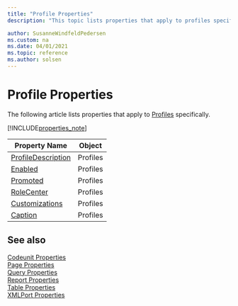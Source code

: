 ```yaml
---
title: "Profile Properties"
description: "This topic lists properties that apply to profiles specifically."

author: SusanneWindfeldPedersen
ms.custom: na
ms.date: 04/01/2021
ms.topic: reference
ms.author: solsen
---
```


# Profile Properties

The following article lists properties that apply to [Profiles](../devenv-profile-object.md) specifically.

[!INCLUDE[properties_note](../includes/properties_note.md)]

|Property Name| Object |
|-------------|--------|
|[ProfileDescription](devenv-profiledescription-property.md)  | Profiles |
|[Enabled](devenv-enabled-profile-property.md)  | Profiles |
|[Promoted](devenv-promoted-profile-property.md) | Profiles |
|[RoleCenter](devenv-rolecenter-property.md) | Profiles |
|[Customizations](devenv-customizations-property.md) | Profiles |
|[Caption](devenv-caption-property.md) | Profiles |

## See also

[Codeunit Properties](devenv-codeunit-properties.md)  
[Page Properties](devenv-page-property-overview.md)  
[Query Properties](devenv-query-properties.md)  
[Report Properties](devenv-report-properties.md)  
[Table Properties](devenv-table-properties.md)  
[XMLPort Properties](devenv-xmlport-properties.md) 